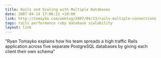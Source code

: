 ```yaml
---
title: Rails and Scaling with Multiple Databases
date: 2007-04-14 17:06:21 +10:00
link: http://tomayko.com/weblog/2007/04/13/rails-multiple-connections
tags: rails performance ruby database scalability
layout: link
---
```

"Ryan Tomayko explains how his team spreads a high traffic Rails application across five separate PostgreSQL databases by giving each client their own schema"
